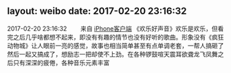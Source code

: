layout: weibo
date: 2017-02-20 23:16:32
---
2017-02-20 23:16:32  &nbsp;&nbsp;&nbsp;&nbsp;&nbsp;&nbsp; 来自 <a href="http://app.weibo.com/t/feed/9ksdit" rel="nofollow">iPhone客户端</a>
《欢乐好声音》欢乐是欢乐，但看完之后几乎啥都想不起来，即没有有趣的情节也没有好听的歌曲。形象没有《疯狂动物城》让人眼前一亮的感觉，故事也相当简单甚至有点单调老套，一帮人搞砸了然后一起又搞成了，想励志一把却使不上劲。在各种锣鼓喧天震耳欲聋龙飞凤舞之后只有深深的疲倦，各种音乐元素丰富 ​​​
